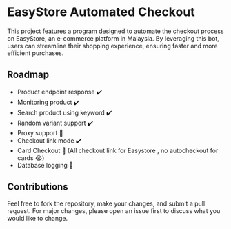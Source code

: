 # EasyStore Automated Checkout

This project features a program designed to automate the checkout process on EasyStore, an e-commerce platform in Malaysia. By leveraging this bot, users can streamline their shopping experience, ensuring faster and more efficient purchases.

## Roadmap

- Product endpoint response ✔️
- Monitoring product ✔️
- Search product using keyword ✔️
- Random variant support ✔️
- Proxy support 🚧
- Checkout link mode ✔️
- Card Checkout 🚧 (All checkout link for Easystore , no autocheckout for cards 😭)
- Database logging 🚧

## Contributions

Feel free to fork the repository, make your changes, and submit a pull request. For major changes, please open an issue first to discuss what you would like to change.
